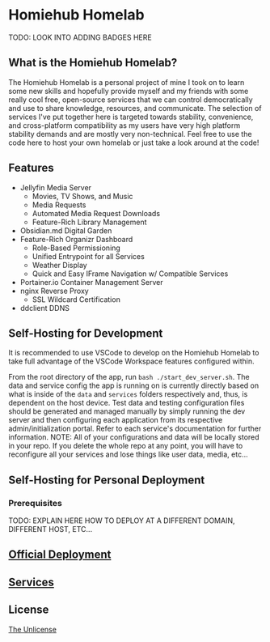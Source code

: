 # Homiehub Homelab
TODO: LOOK INTO ADDING BADGES HERE
## What is the Homiehub Homelab?
The Homiehub Homelab is a personal project of mine I took on to learn some new skills and hopefully provide myself and my friends with
some really cool free, open-source services that we can control democratically and use to share knowledge, resources, and communicate. The selection
of services I've put together here is targeted towards stability, convenience, and cross-platform compatibility as my users have 
very high platform stability demands and are mostly very non-technical. Feel free to use the code here to host your own homelab or just take a look
around at the code!

## Features
- Jellyfin Media Server
    * Movies, TV Shows, and Music
    * Media Requests
    * Automated Media Request Downloads
    * Feature-Rich Library Management
- Obsidian.md Digital Garden
- Feature-Rich Organizr Dashboard
    * Role-Based Permissioning
    * Unified Entrypoint for all Services
    * Weather Display
    * Quick and Easy IFrame Navigation w/ Compatible Services
- Portainer.io Container Management Server
- nginx Reverse Proxy
    * SSL Wildcard Certification
- ddclient DDNS

## Self-Hosting for Development
It is recommended to use VSCode to develop on the Homiehub Homelab to take full advantage of the VSCode Workspace features configured within.

From the root directory of the app, run `bash ./start_dev_server.sh`. The data and service config the app is running on is currently directly based on what is
inside of the `data` and `services` folders respectively and, thus, is dependent on the host device. Test data and testing configuration files should be generated and managed manually by simply running the dev server and then configuring each application from its respective admin/initialization portal. Refer to
each service's documentation for further information.
NOTE: All of your configurations and data will be locally stored in your repo. If you delete the whole repo at any point, you will have to reconfigure all your
services and lose things like user data, media, etc...

## Self-Hosting for Personal Deployment
### Prerequisites
TODO: EXPLAIN HERE HOW TO DEPLOY AT A DIFFERENT DOMAIN, DIFFERENT HOST, ETC...

## [Official Deployment](https://publish.obsidian.md/hb-homelab/Admin/Guides/Deployment)

## [Services](https://publish.obsidian.md/hb-homelab/Admin/Services)

## License
[The Unlicense](https://github.com/wrightgabriel0220/homiehub-homelab/UNLICENSE.txt)